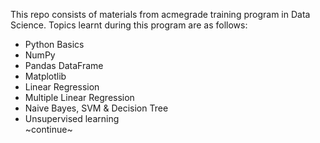 This repo consists of materials from acmegrade training program in Data Science.
Topics learnt during this program are as follows:
- Python Basics
- NumPy
- Pandas DataFrame
- Matplotlib
- Linear Regression
- Multiple Linear Regression
- Naive Bayes, SVM & Decision Tree
- Unsupervised learning \
  ~continue~
